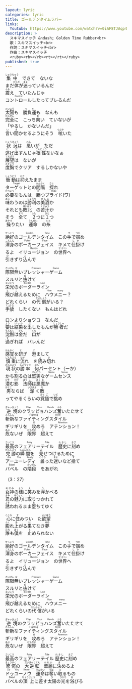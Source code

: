 ```yaml
---
layout: lyric
categories: lyric
title: ゴールデンタイムラバー
links: 
  Youtube: https://www.youtube.com/watch?v=0iAF8TJAqp4
description: >
  スキマスイッチ &ndash; Golden Time Rubber<br>
  歌：スキマスイッチ<br>
  作詞：スキマスイッチ<br>
  作曲：スキマスイッチ
  <ruby><rb></rb><rt></rt></ruby> 
published: true
---
```


<ruby><rb>集中</rb><rt>しゅうちゅう</rt></ruby>　できて　ないな<br>まだ<ruby><rb>体</rb><rt>からだ</rt></ruby>が<ruby><rb>迷</rb><rt>まよ</rt></ruby>っているんだ<br><ruby><rb>震</rb><rt>ふる</rt></ruby>え　ていたんじゃ<br><ruby><rb>コントロール</rb><rt>Control</rt></ruby>したってブレるんだ<br>

<ruby><rb>太陽</rb><rt>たいよう</rt></ruby>も　<ruby><rb>勝負運</rb><rt>ツキ</rt></ruby>も　なんも<br><ruby><rb>完全</rb><rt>かんぜん</rt></ruby>に　こっち<ruby><rb>向</rb><rt>む</rt></ruby>い　ていないが<br>「やるし　かないんだ」<br><ruby><rb>言</rb><rt>い</rt></ruby>い<ruby><rb>聞</rb><rt>き</rt></ruby>かせるようにそう　<ruby><rb>呟</rb><rt>つぶや</rt></ruby>いた<br>

<ruby><rb>状況</rb><rt>じょうきょう</rt></ruby>は　<ruby><rb>悪</rb><rt>わる</rt></ruby>いが　ただ<br><ruby><rb>逃</rb><rt>に</rt></ruby>げ<ruby><rb>出</rb><rt>だ</rt></ruby>すんじゃ<ruby><rb>根性</rb><rt>こんじょう</rt></ruby>ないなぁ<br><ruby><rb>展望</rb><rt>てんぼう</rt></ruby>は　ないが<br><ruby><rb>度胸</rb><rt>どきょう</rt></ruby>でクリア　するしかないや<br>

<ruby><rb>衝動</rb><rt>しょうどう</rt></ruby>は<ruby><rb>抑</rb><rt>おさ</rt></ruby>えたまま<br><ruby><rb>ターゲット</rb><rt>Target</rt></ruby>との<ruby><rb>間隔</rb><rt>かんかく</rt></ruby>　<ruby><rb>探</rb><rt>さぐ</rt></ruby>れ<br><ruby><rb>必要</rb><rt>ひつよう</rt></ruby>なもんは　<ruby><rb>勝</rb><rt>か</rt></ruby>つ<ruby><rb>プライド</rb><rt>Pride</rt></ruby>(ワ)<br><ruby><rb>味</rb><rt>あじ</rt></ruby>わうのは<ruby><rb>勝利</rb><rt>しょうり</rt></ruby>の<ruby><rb>美酒</rb><rt>びしゅ</rt></ruby>か<br>それとも<ruby><rb>敗北</rb><rt>はいぼく</rt></ruby>　の<ruby><rb>苦汁</rb><rt>くじゅう</rt></ruby>か<br>そう　<ruby><rb>全</rb><rt>すべ</rt>て</ruby>　<ruby><rb>２</rb><rt>ふた</rt>つ</ruby>に<ruby><rb>１</rb><rt>ひと</rt>つ</ruby><br><ruby><rb>操</rb><rt>あやつ</rt></ruby>りたい　<ruby><rb>運命</rb><rt>うんめい</rt></ruby>　の<ruby><rb>糸</rb><rt>いと</rt></ruby><br>

<ruby><rb>絶好</rb><rt>ぜっこう</rt></ruby>の<ruby><rb>ゴールデン</rb><rt>Golden</rt><rb>タイム</rb><rt>Time</rt></ruby>　この<ruby><rb>手</rb><rt>て</rt></ruby>で<ruby><rb>掴</rb><rt>つか</rt></ruby>め<br><ruby><rb>渾身</rb><rt>こんしん</rt></ruby>の<ruby><rb>ポーカー</rb><rt>Poker</rt><rb>フェイス</rb><rt>Face</rt></ruby>　キメて<ruby><rb>仕掛</rb><rt>しか</rt></ruby>け<br>るよ　<ruby><rb>イリュージョン</rb><rt>Illusion</rt></ruby>　の<ruby><rb>世界</rb><rt>せかい</rt></ruby>へ<br><ruby><rb>引</rb><rt>ひ</rt></ruby>きずり<ruby><rb>込</rb><rt>こ</rt></ruby>んで<br>

<ruby><rb>際限</rb><rt>さいげん</rt></ruby><ruby><rb>無</rb><rt>な</rt></ruby>い<ruby><rb>プレッシャー</rb><rt>Pressure</rt><rb>ゲーム</rb><rt>Game</rt></ruby><br>スルリと<ruby><rb>抜</rb><rt>ぬ</rt></ruby>けて<br><ruby><rb>栄光</rb><rt>えいこう</rt></ruby>の<ruby><rb>ボーダー</rb><rt>Border</rt><rb>ライン</rb><rt>Line</rt></ruby><br><ruby><rb>飛</rb><rt>と</rt></ruby>び<ruby><rb>越</rb><rt>こ</rt></ruby>えるために　<ruby><rb>ハウ</rb><rt>How</rt><rb>メニー</rb><rt>many</rt></ruby>？<br>どれくらい　の<ruby><rb>代償</rb><rt>だいしょう</rt></ruby>がいる？<br><ruby><rb>手放</rb><rt>てばな</rt></ruby>　したくない　もんはどれ<br>

ロンよりショウコ　なんだ<br><ruby><rb>要</rb><rt>よう</rt></ruby>は<ruby><rb>結果</rb><rt>けっか</rt></ruby>を<ruby><rb>出</rb><rt>だ</rt></ruby>したもんが<ruby><rb>勝者</rb><rt>しょうしゃ</rt></ruby>だ<br><ruby><rb>沈黙</rb><rt>ちんもく</rt></ruby>は<ruby><rb>金</rb><rt>きん</rt></ruby>だ　<ruby><rb>口</rb><rt>くち</rt></ruby>が<br><ruby><rb>過</rb><rt>す</rt></ruby>ぎれば　バレんだ<br>

<ruby><rb>感覚</rb><rt>かんかく</rt></ruby>を<ruby><rb>研</rb><rt>と</rt></ruby>ぎ　<ruby><rb>澄</rb><rt>す</rt></ruby>まして<br><ruby><rb>慎重</rb><rt>しんちょう</rt></ruby>に<ruby><rb>流</rb><rt>なが</rt></ruby>れ　を<ruby><rb>読</rb><rt>よ</rt></ruby>み<ruby><rb>切</rb><rt>き</rt></ruby>れ<br><ruby><rb>現状</rb><rt>げんじょう</rt></ruby>の<ruby><rb>勝率</rb><rt>しょうりつ</rt></ruby>　<ruby><rb>何</rb><rt>なん</rt></ruby>パーセント（ーか）<br><ruby>かち<rt></rt><rb>割</rb><rt>わ</rt></ruby>るのは<ruby><rb>堅実</rb><rt>けんじつ</rt></ruby>な<ruby><rb>ゲーム</rb><rt>Game</rt></ruby><ruby><rb>センス</rb><rt>Sense</rt></ruby><br><ruby><rb>潜</rb><rt>ひそ</rt></ruby>む<ruby><rb>影　法師</rb><rt>かげ　　ぼう&ensp;し&ensp;</rt></ruby>は<ruby><rb>悪魔</rb><rt>あく&ensp;ま&ensp;</rt></ruby>か<br><ruby><rb>男</rb><rt>おとこ</rt></ruby>ならば　<ruby><rb>潔</rb><rt>いさぎよ</rt></ruby>く<ruby><rb>散</rb><rt>ち</rt></ruby><br>ってやるくらいの<ruby><rb>覚悟</rb><rt>かく&ensp;ご&ensp;</rt></ruby>で<ruby><rb>挑</rb><rt>いど</rt></ruby>め<br>

<ruby><rb>逆境</rb><rt>ぎゃっきょう</rt></ruby>の<ruby><rb>クラッ</rb><rt>Clap</rt><rb>ピョ</rb><rt>Your</rt><rb>ハンズ</rb><rt>Hands</rt></ruby><ruby><rb>奮</rb><rt>ふる</rt></ruby>いたたせて<br><ruby><rb>斬新</rb><rt>ざんしん</rt></ruby>な<ruby><rb>ファイティング</rb><rt>Fighting</rt></ruby><ruby><rb>スタイル</rb><rt>Style</rt></ruby><br>ギリギリを　<ruby><rb>攻</rb><rt>せ</rt></ruby>めろ　<ruby><rb>アテンション</rb><rt>Attention</rt></ruby>！<br><ruby><rb>危</rb><rt>あぶ</rt></ruby>ないぜ　<ruby><rb>限界</rb><rt>げんかい</rt></ruby>　<ruby><rb>超</rb><rt>こ</rt></ruby>えて<br>

<ruby><rb>最高</rb><rt>さいこう</rt></ruby>の<ruby><rb>フェアリー</rb><rt>Fairy</rt></ruby><ruby><rb>テイル</rb><rt>Tale</rt></ruby>　<ruby><rb>歴史</rb><rt>れきし</rt></ruby>に<ruby><rb>刻</rb><rt>きざ</rt></ruby>め<br><ruby><rb>完勝</rb><rt>かんしょう</rt></ruby>の<ruby><rb>瞬間</rb><rt>しゅんかん</rt></ruby>を　<ruby><rb>見</rb><rt>み</rt></ruby>せつけるために<br><ruby><rb>アーユーレディ</rb><rt>Are You Ready</rt></ruby>　<ruby><rb>曇</rb><rt>くぐも</rt></ruby>った<ruby><rb>迷</rb><rt>まよ</rt></ruby>いなど<ruby><rb>捨</rb><rt>す</rt></ruby>て<br><ruby><rb>バベル</rb><rt>Babel</rt></ruby>　の<ruby><rb>階段</rb><rt>かいだん</rt></ruby>　をあがれ<br>

（3：27）

<ruby><rb>女神</rb><rt>めがみ</rt></ruby>の<ruby><rb>様</rb><rt>よう</rt></ruby>に<ruby><rb>笑</rb><rt>え</rt></ruby>みを<ruby><rb>浮</rb><rt>う</rt></ruby>かべる<br><ruby><rb>君</rb><rt>きみ</rt></ruby>の<ruby><rb>魅力</rb><rt>みりょく</rt></ruby>に<ruby><rb>取</rb><rt>と</rt></ruby>りつかれて<br><ruby><rb>誘</rb><rt>さそ</rt></ruby>われるまま<ruby><rb>堕</rb><rt>お</rt></ruby>ちてゆく<br>

<ruby><rb>心</rb><rt>こころ</rt></ruby>に<ruby><rb>住</rb><rt>す</rt></ruby>みつい　た<ruby><rb>欲望</rb><rt>よくぼう</rt></ruby><br><ruby><rb>膨</rb><rt>ふく</rt></ruby>れ<ruby><rb>上</rb><rt>あ</rt></ruby>がる<ruby><rb>果</rb><rt>は</rt></ruby>てなき<ruby><rb>夢</rb><rt>ゆめ</rt></ruby><br><ruby><rb>誰</rb><rt>だれ</rt></ruby>も<ruby><rb>僕</rb><rt>ぼく</rt></ruby>を　<ruby><rb>止</rb><rt>と</rt></ruby>められない<br>

<ruby><rb>絶好</rb><rt>ぜっこう</rt></ruby>の<ruby><rb>ゴールデン</rb><rt>Golden</rt></ruby><ruby><rb>タイム</rb><rt>Time</rt></ruby>　この<ruby><rb>手</rb><rt>て</rt></ruby>で<ruby><rb>掴</rb><rt>つか</rt></ruby>め<br><ruby><rb>渾身</rb><rt>こんしん</rt></ruby>の<ruby><rb>ポーカー</rb><rt>Poker</rt></ruby><ruby><rb>フェイス</rb><rt>Face</rt></ruby>　キメて<ruby><rb>仕掛</rb><rt>しか</rt></ruby>け<br>るよ　<ruby><rb>イリュージョン</rb><rt>Illusion</rt></ruby>　の<ruby><rb>世界</rb><rt>せかい</rt></ruby>へ<br><ruby><rb>引</rb><rt>ひ</rt></ruby>きずり<ruby><rb>込</rb><rt>こ</rt></ruby>んで<br>

<ruby><rb>際限</rb><rt>さいげん</rt></ruby><ruby><rb>無</rb><rt>な</rt></ruby>い<ruby><rb>プレッシャー</rb><rt>Pressure</rt></ruby><ruby><rb>ゲーム</rb><rt>Game</rt></ruby><br>スルリと<ruby><rb>抜</rb><rt>ぬ</rt></ruby>けて<br><ruby><rb>栄光</rb><rt>えいこう</rt></ruby>の<ruby><rb>ボーダー</rb><rt>Border</rt></ruby><ruby><rb>ライン</rb><rt>Line</rt></ruby><br><ruby><rb>飛</rb><rt>と</rt></ruby>び<ruby><rb>越</rb><rt>こ</rt></ruby>えるために　<ruby><rb>ハウメニー</rb><rt>How many</rt></ruby><br>どれくらいの<ruby><rb>代償</rb><rt>だいしょう</rt></ruby>がいる<br>

<ruby><rb>逆境</rb><rt>ぎゃっきょう</rt></ruby>の<ruby><rb>クラッ</rb><rt>Clap</rt><rb>ピョ</rb><rt>Your</rt><rb>ハンズ</rb><rt>Hands</rt></ruby><ruby><rb>奮</rb><rt>ふる</rt></ruby>いたたせて<br><ruby><rb>斬新</rb><rt>ざんしん</rt></ruby>な<ruby><rb>ファイティング</rb><rt>Fighting</rt></ruby><ruby><rb>スタイル</rb><rt>Style</rt></ruby><br>ギリギリを　<ruby><rb>攻</rb><rt>せ</rt></ruby>めろ　<ruby><rb>アテンション</rb><rt>Attention</rt></ruby>！<br><ruby><rb>危</rb><rt>あぶ</rt></ruby>ないぜ　<ruby><rb>限界</rb><rt>げんかい</rt></ruby>　<ruby><rb>超</rb><rt>こ</rt></ruby>えて<br>

<ruby><rb>最高</rb><rt>さいこう</rt></ruby>の<ruby><rb>フェアリー</rb><rt>Fairy</rt></ruby><ruby><rb>テイル</rb><rt>Tale</rt></ruby>  <ruby><rb>歴史</rb><rt>れきし</rt></ruby>に<ruby><rb>刻</rb><rt>きざ</rt></ruby>め<br><ruby><rb>驚愕</rb><rt>きょうがく</rt></ruby>の　<ruby><rb>大</rb><rt>だい</rt></ruby><ruby><rb>逆転</rb><rt>ぎゃくてん</rt></ruby>　<ruby><rb>華麗</rb><rt>かれい</rt></ruby>に<ruby><rb>決</rb><rt>き</rt></ruby>めるよ<br><ruby><rb>ドゥユーノウ</rb><rt>Do You Know</rt></ruby>　<ruby><rb>運命</rb><rt>うんめい</rt></ruby>は<ruby><rb>奪</rb><rt>うば</rt></ruby>い<ruby><rb>取</rb><rt>と</rt></ruby>るもの<br><ruby><rb>バベル</rb><rt>Babel</rt></ruby>の<ruby><rb>頂上</rb><rt>ちょうじょう</rt></ruby>に<ruby><rb>差</rb><rt>さ</rt></ruby>す<ruby><rb>太陽</rb><rt>ひ</rt></ruby>の<ruby><rb>光</rb><rt>ひかり</rt></ruby>を<ruby><rb>浴</rb><rt>あ</rt></ruby>びろ<br>